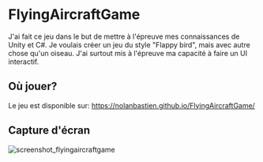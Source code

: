 # FlyingAircraftGame

J'ai fait ce jeu dans le but de mettre à l'épreuve mes connaissances de Unity et C#. Je voulais créer un jeu du style "Flappy bird", mais avec autre chose qu'un oiseau. J'ai surtout mis à l'épreuve ma capacité à faire un UI interactif.

## Où jouer?
Le jeu est disponible sur: https://nolanbastien.github.io/FlyingAircraftGame/

## Capture d'écran

![screenshot_flyingaircraftgame](https://github.com/nolanbastien/FlyingAircraftGame/assets/80637967/6fc862ca-62a2-4ecc-9e30-1f8905b0f1af)
